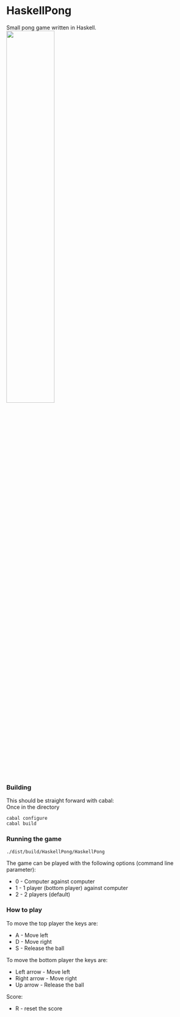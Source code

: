 # HaskellPong
Small pong game written in Haskell.
<br/>
<img src="http://i.imgur.com/EaCtIOM.png" width="50%"/>

### Building
This should be straight forward with cabal:
<br/>
Once in the directory
```
cabal configure
cabal build
```

### Running the game
```
./dist/build/HaskellPong/HaskellPong
```
The game can be played with the following options (command line parameter):
- 0 - Computer against computer
- 1 - 1 player (bottom player) against computer
- 2 - 2 players (default)

### How to play
<p>To move the top player the keys are:
  <ul>
    <li>A - Move left</li>
    <li>D - Move right</li>
    <li>S - Release the ball</li>
  </ul>
</p>
<p>To move the bottom player the keys are:
  <ul>
    <li>Left arrow - Move left</li>
    <li>Right arrow - Move right</li>
    <li>Up arrow - Release the ball</li>
  </ul>
</p>
<p>Score:
  <ul>
    <li>R - reset the score</li>
  </ul>
</p>
